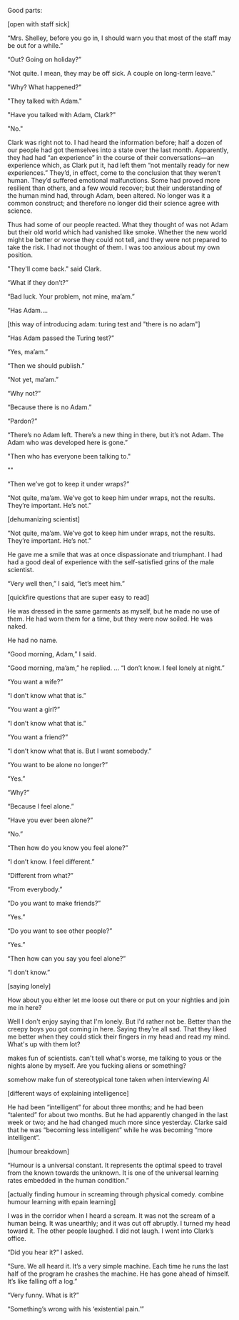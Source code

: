 Good parts:

[open with staff sick]

“Mrs. Shelley, before you go in, I should warn you that most of the staff may be out for a while.”

“Out? Going on holiday?”

“Not quite. I mean, they may be off sick. A couple on long-term leave.”

"Why? What happened?"

"They talked with Adam."

"Have you talked with Adam, Clark?"

"No."

Clark was right not to. I had heard the information before; half a dozen of our people had got themselves into a state over the last month. Apparently, they had had “an experience” in the course of their conversations—an experience which, as Clark put it, had left them “not mentally ready for new experiences.” They’d, in effect, come to the conclusion that they weren’t human. They’d suffered emotional malfunctions. Some had proved more resilient than others, and a few would recover; but their understanding of the human mind had, through Adam, been altered. No longer was it a common construct; and therefore no longer did their science agree with science.

Thus had some of our people reacted. What they thought of was not Adam but their old world which had vanished like smoke. Whether the new world might be better or worse they could not tell, and they were not prepared to take the risk. I had not thought of them. I was too anxious about my own position.

"They'll come back."
said Clark.

“What if they don’t?”

“Bad luck. Your problem, not mine, ma’am.”



“Has Adam....

[this way of introducing adam: turing test and "there is no adam"]

“Has Adam passed the Turing test?”

“Yes, ma’am.”

“Then we should publish.”

“Not yet, ma’am.”

“Why not?”

“Because there is no Adam.”

“Pardon?”

“There’s no Adam left. There’s a new thing in there, but it’s not Adam. The Adam who was developed here is gone.”

"Then who has everyone been talking to."

""

“Then we’ve got to keep it under wraps?”

“Not quite, ma’am. We’ve got to keep him under wraps, not the results. They’re important. He’s not.”

[dehumanizing scientist]

“Not quite, ma’am. We’ve got to keep him under wraps, not the results. They’re important. He’s not.”

He gave me a smile that was at once dispassionate and triumphant. I had had a good deal of experience with the self-satisfied grins of the male scientist. 

“Very well then,” I said, “let’s meet him.”

[quickfire questions that are super easy to read]

He was dressed in the same garments as myself, but he made no use of them. He had worn them for a time, but they were now soiled. He was naked. 

He had no name. 

“Good morning, Adam,” I said. 

“Good morning, ma’am,” he replied. 
...
“I don’t know. I feel lonely at night.” 

“You want a wife?” 

“I don’t know what that is.” 

“You want a girl?” 

“I don’t know what that is.” 

“You want a friend?” 

“I don’t know what that is. But I want somebody.” 

“You want to be alone no longer?” 

“Yes.” 

“Why?” 

“Because I feel alone.” 

“Have you ever been alone?” 

“No.” 

“Then how do you know you feel alone?” 

“I don’t know. I feel different.” 

“Different from what?” 

“From everybody.” 

“Do you want to make friends?” 

“Yes.” 

“Do you want to see other people?” 

“Yes.”

“Then how can you say you feel alone?” 

“I don’t know.” 

[saying lonely]

How about you either let me loose out there or put on your nighties and join me in here?

Well I don't enjoy saying that I'm lonely. But I'd rather not be.
Better than the creepy boys you got coming in here. Saying they're all sad. That they liked me better when they could stick their fingers in my head and read my mind. What's up with them lot?

makes fun of scientists.
can't tell what's worse, me talking to yous or the nights alone by myself. Are you fucking aliens or something?

somehow make fun of stereotypical tone taken when interviewing AI

[different ways of explaining intelligence]

 He had been “intelligent” for about three months; and he had been “talented” for about two months. But he had apparently changed in the last week or two; and he had changed much more since yesterday. Clarke said that he was “becoming less intelligent” while he was becoming “more intelligent”. 

[humour breakdown]

“Humour is a universal constant. It represents the optimal speed to travel from the known towards the unknown. It is one of the universal learning rates embedded in the human condition.”

[actually finding humour in screaming through physical comedy. combine humour learning with epain learning]

I was in the corridor when I heard a scream. It was not the scream of a human being. It was unearthly; and it was cut off abruptly. I turned my head toward it. The other people laughed. I did not laugh. I went into Clark’s office.

“Did you hear it?” I asked.

“Sure. We all heard it. It’s a very simple machine. Each time he runs the last half of the program he crashes the machine. He has gone ahead of himself. It’s like falling off a log.” 

“Very funny. What is it?” 

“Something’s wrong with his ‘existential pain.’” 